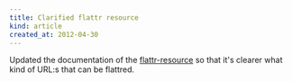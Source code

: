 ```yaml
---
title: Clarified flattr resource
kind: article
created_at: 2012-04-30
---
```


Updated the documentation of the [flattr-resource](http://developers.flattr.net/api/resources/flattrs/#flattr-a-url) so that it's clearer what kind of URL:s that can be flattred.
